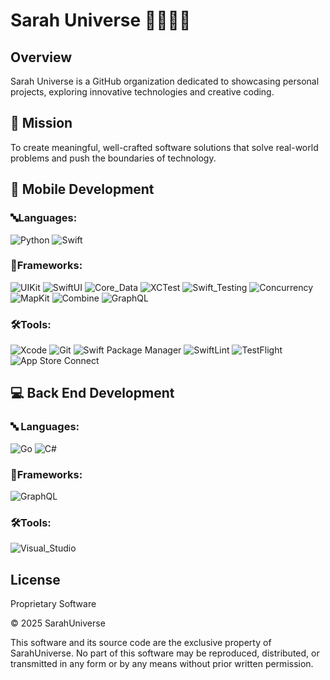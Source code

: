 # Sarah Universe 👾👩🏼‍💻

## Overview
Sarah Universe is a GitHub organization dedicated to showcasing personal projects, exploring innovative technologies and creative coding.

## 🚀 Mission
To create meaningful, well-crafted software solutions that solve real-world problems and push the boundaries of technology.


## 📱 Mobile Development

### 🔤Languages:
![Python](https://img.shields.io/badge/-Python-black?style=flat-square&logo=Python)
![Swift](https://img.shields.io/badge/-Swift-black?style=flat-square&logo=swift)

### 🧩Frameworks:
![UIKit](https://img.shields.io/badge/-UIKit-black?style=flat-square&logo=apple)
![SwiftUI](https://img.shields.io/badge/-SwiftUI-black?style=flat-square&logo=swift)
![Core_Data](https://img.shields.io/badge/-Core_Data-black?style=flat-square&logo=apple)
![XCTest](https://img.shields.io/badge/-XCTest-black?style=flat-square&logo=apple)
![Swift_Testing](https://img.shields.io/badge/-Swift_Testing-black?style=flat-square&logo=swift)
![Concurrency](https://img.shields.io/badge/-Concurrency-black?style=flat-square&logo=swift)
![MapKit](https://img.shields.io/badge/-MapKit-black?style=flat-square&logo=apple)
![Combine](https://img.shields.io/badge/-Combine-black?style=flat-square&logo=apple)
![GraphQL](https://img.shields.io/badge/-GraphQL-black?style=flat-square&logo=graphql)

### 🛠Tools:
![Xcode](https://img.shields.io/badge/-Xcode-black?style=flat-square&logo=xcode)
![Git](https://img.shields.io/badge/-Git-black?style=flat-square&logo=git)
![Swift Package Manager](https://img.shields.io/badge/-Swift_Package_Manager-black?style=flat-square&logo=apple)
![SwiftLint](https://img.shields.io/badge/-SwiftLint-black?style=flat-square&logo=swift)
![TestFlight](https://img.shields.io/badge/-TestFlight-black?style=flat-square&logo=apple)
![App Store Connect](https://img.shields.io/badge/-App_Store_Connect-black?style=flat-square&logo=apple)

## 💻 Back End Development

### 🔤 Languages:
![Go](https://img.shields.io/badge/-Go-black?style=flat-square&logo=go)
![C#](https://img.shields.io/badge/-C%23-black?style=flat-square&logo=csharp)

### 🧩Frameworks:
![GraphQL](https://img.shields.io/badge/-GraphQL-black?style=flat-square&logo=graphql)

### 🛠Tools:
![Visual_Studio](https://img.shields.io/badge/-Visual_Studio-black?style=flat-square&logo=visualstudio)


## License
Proprietary Software

© 2025 SarahUniverse

This software and its source code are the exclusive property of SarahUniverse.
No part of this software may be reproduced, distributed, or transmitted in any form or by any means without prior written permission.
